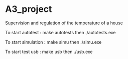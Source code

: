 # A3_project
Supervision and regulation of the temperature of a house

To start autotest : make autotests then ./autotests.exe

To start simulation : make simu then ./simu.exe

To start test usb : make usb then ./usb.exe